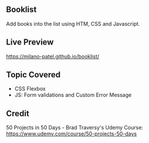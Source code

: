 ## Booklist

Add books into the list using HTM, CSS and Javascript.

## Live Preview

https://milano-patel.github.io/booklist/

## Topic Covered

- CSS Flexbox
- JS: Form validations and Custom Error Message

## Credit

50 Projects in 50 Days - Brad Traversy's Udemy Course: https://www.udemy.com/course/50-projects-50-days
